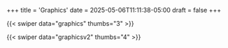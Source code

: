 +++
title = 'Graphics'
date = 2025-05-06T11:11:38-05:00
draft = false
+++

{{< swiper data="graphics" thumbs="3" >}}

{{< swiper data="graphicsv2" thumbs="4" >}}